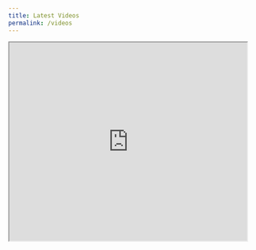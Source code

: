 ```yaml
---
title: Latest Videos
permalink: /videos
---
```


<iframe src="https://www.youtube.com/embed/?listType=user_uploads&list=UCW_dsmLJe5dIrVw34y9IOew" width="480" height="400"></iframe>
